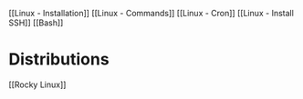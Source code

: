 [[Linux - Installation]]
[[Linux - Commands]]
[[Linux - Cron]]
[[Linux - Install SSH]]
[[Bash]]
# Distributions
[[Rocky Linux]]
